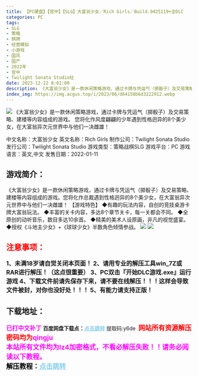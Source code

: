 ```yaml
---
title: 【PC硬盘】【官中】【SLG】大富翁少女／Rich Girls／Build.9425119+全DLC
categories: PC
tags:
- SLG
- 策略
- 棋牌
- 经营模拟
- 小游戏
- 国风
- 国产
- 2022年
- 官中
- Twilight Sonata Studio社
date: 2023-12-22 8:01:00
description: 《大富翁少女》是一款休闲策略游戏，通过卡牌与凭运气（掷骰子）及交易策略、建楼等内容组成的游戏。您将化作总裁遇到性格迥异的8个美少女，在大富翁异次元世界中与他们一决雌雄！
index_img: https://img.acgus.top/i/2023/06/d64158b6d3222912.webp
---
```

![](https://img.acgus.top/i/2023/06/d64158b6d3222912.webp)
《大富翁少女》是一款休闲策略游戏，通过卡牌与凭运气（掷骰子）及交易策略、建楼等内容组成的游戏。
您将化作风度翩翩的少年遇到性格迥异的8个美少女，在大富翁异次元世界中与他们一决雌雄！

中文名称：大富翁少女
英文名称：Rich Girls
制作公司：Twilight Sonata Studio
发行公司：Twilight Sonata Studio
游戏类型：策略战棋SLG
游戏平台：PC
游戏语言：英文,中文
发售日期：2022-01-11

## 游戏简介：
《大富翁少女》是一款休闲策略游戏，通过卡牌与凭运气（掷骰子）及交易策略、建楼等内容组成的游戏。您将化作总裁遇到性格迥异的8个美少女，在大富翁异次元世界中与他们一决雌雄！
【游戏特色】
◆有趣的玩法内容，自创的竞技桌游卡牌大富翁玩法。
◆丰富的关卡内容，多达8个章节关卡，每一关都会不同。
◆全原创的动听音乐，数目多达10余首。
◆精美的美术人设原画，非凡的视觉盛宴。
◆授权《斗地主少女》+《球球少女》半数角色倾情参战。
![](https://img.acgus.top/i/2023/06/8e8b1cd5fd222920.webp)
![](https://img.acgus.top/i/2023/06/ac92c3dee2222916.webp)






## <font color=#FF0000 >注意事项：</font>
<font size=3><b>1、未满18岁请自觉关闭本页面！
2、请用专业的解压工具win_7Z或RAR进行解压！（这点很重要）
3、PC双击『开始DLC游戏.exe』运行游戏
4、下载文件前请先保存下来，请不要在线解压！！！这样会导致文件被封，对你也没好处！！！
5、有能力请支持正版！</b></font>

## 下载地址：
<font color=#FF00FF size=3><b>已打中文补丁</b></font>
<b>百度网盘下载点：</b><a href="https://pan.baidu.com/s/1VoBburBZ8rLQkN3GiYAh6Q?pwd=y6de" style="color: #87CEEB;"><b>点击跳转</b></a> 提取码:y6de
<a style="padding: 0" href="https://post.qingju.org/AD/"><img style="max-width:100%" src="https://img.acgus.top/i/2024/07/478f689b8021d8d499ab43d21acf137a.gif" alt=""></a>
<b><font color=#FF0000 size=4>网站所有资源解压密码均为</b></font><b><font color=#FF00FF size=4>qingju</font><font color=#FF0000 ></font></b><br><b><font color=#FF00FF size=4>本站所有文件均为lz4加密格式，不看必解压失败！！请务必阅读以下教程。</b></font><br><b><font color=#000 size=4>解压教程：</b><a href="https://post.qingju.org/tutorial/000/" style="color: #87CEEB;"><b>点击跳转</b></a>
